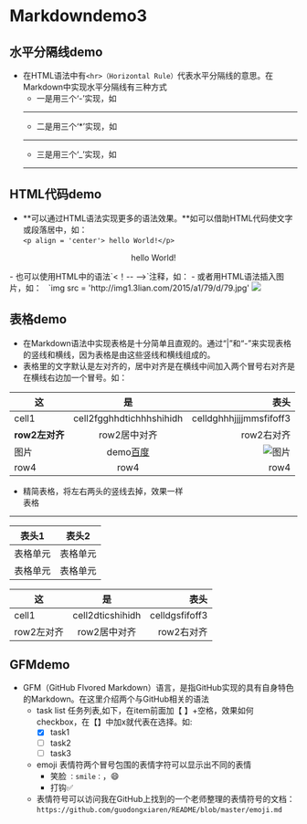 # Markdowndemo3

## 水平分隔线demo

- 在HTML语法中有`<hr>（Horizontal Rule）`代表水平分隔线的意思。在Markdown中实现水平分隔线有三种方式
  - 一是用三个‘-’实现，如
  ---
  - 二是用三个‘*’实现，如
  ***
  - 三是用三个‘_’实现，如
  ___
## HTML代码demo

- **可以通过HTML语法实现更多的语法效果。**如可以借助HTML代码使文字或段落居中，如：  
`<p align = 'center'> hello World!</p>`
<p align = 'center'> hello World!</p>
- 也可以使用HTML中的语法`<！-- -->`注释，如：
<!-- 这是注释，这行文字会被忽略 -->
- 或者用HTML语法插入图片，如：  
`img src = 'http://img1.3lian.com/2015/a1/79/d/79.jpg'
<img src = 'http://img1.3lian.com/2015/a1/79/d/79.jpg'/>

## 表格demo

- 在Markdown语法中实现表格是十分简单且直观的。通过“|”和“-”来实现表格的竖线和横线，因为表格是由这些竖线和横线组成的。
- 表格里的文字默认是左对齐的，居中对齐是在横线中间加入两个冒号右对齐是在横线右边加一个冒号。如：  

| 这  | 是   | 表头 |  
|----|:---:|-----:|  
|cell1|cell2fgghhdtichhhshihidh|celldghhhjjjjmmsfifoff3|  
|**row2左对齐** |row2居中对齐|row2右对齐|  
|图片|demo[百度]|![图片][logo]|  
|row4|row4|row4|  
- 精简表格，将左右两头的竖线去掉，效果一样  
表格
--------

表头1  | 表头2|
--------- | --------|
表格单元  | 表格单元 |
表格单元  | 表格单元 |

 这  | 是   | 表头   
-----  |:---:|-----:  
cell1|cell2dticshihidh|celldgsfifoff3  
row2左对齐 |row2居中对齐|row2右对齐  

## GFMdemo

- GFM（GitHub Flvored Markdown）语言，是指GitHub实现的具有自身特色的Markdown。在这里介绍两个与GitHub相关的语法
  - task list 任务列表,如下，在item前面加【 】+空格，效果如何checkbox，在【】中加x就代表在选择。如:
    - [x] task1
    - [ ] task2
    - [ ] task3
  - emoji 表情符两个冒号包围的表情字符可以显示出不同的表情
    - 笑脸 `：smile：`，:smile:  
    - 打钩:white_check_mark:  
  - 表情符号可以访问我在GitHub上找到的一个老师整理的表情符号的文档：
  	`https://github.com/guodongxiaren/README/blob/master/emoji.md`
  	
  	
<!-- 以下是本文档用到的链接 -->
[logo]:http://img15.3lian.com/2015/h1/310/d/113.jpg
[百度]:https://www.baidu.com
